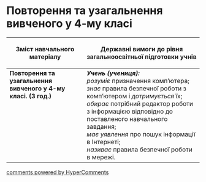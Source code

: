 <div id="hypercomments_widget" class="js-hypercomments-widget invisible"></div>

Повторення та узагальнення вивченого у 4-му класі
=============================================

<table>
<thead>
  <tr>
    <th width="40%" align="center"><p>Зміст навчального матеріалу</p></td>
    <th width="60%" align="center"><p>Державні вимоги до рівня загальноосвітньої підготовки учнів</p></td>
  </tr>
</thead>
<tbody>
  <tr>
    <td width="40%" style="vertical-align:top !important;">
    <b>Повторення та узагальнення вивченого у 4-му класі. (3 год.)</b><br>
    </td>
    <td width="60%" style="vertical-align:top !important;">
    <i><b>Учень (учениця):</b></i><br>
  <i>розуміє</i> призначення комп’ютера;<br>
  <i>знає</i> правила безпечної роботи з комп’ютером і <i>дотримується</i> їх;<br>
  <i>обирає</i> потрібний редактор роботи з інформацією відповідно до поставленого навчального завдання;<br>
  <i>має уявлення</i> про пошук інформації в Інтернеті;<br>
  <i>називає</i> правила безпечної роботи в мережі.
	</td>
  </tr>
</tbody>
</table>

<div class="js-hypercomments-container">
<a href="http://hypercomments.com" class="hc-link" title="comments widget">comments powered by HyperComments</a>
</div>